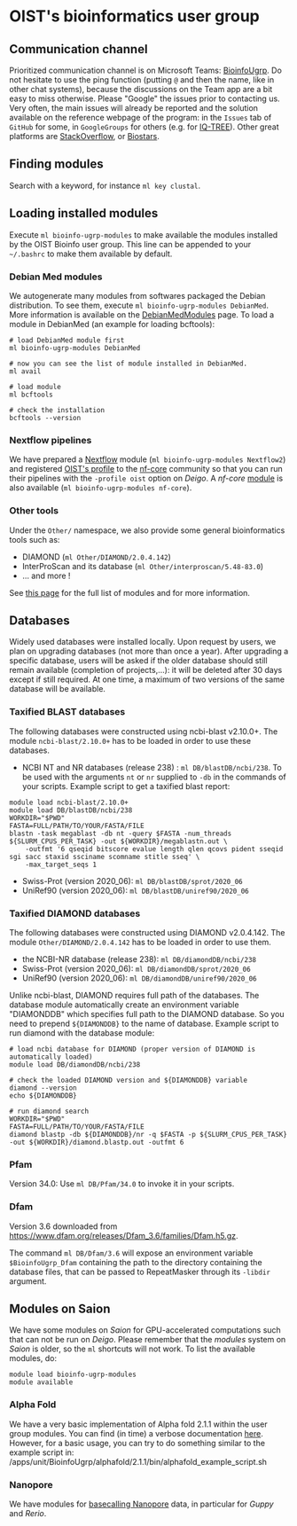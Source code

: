 # OIST's bioinformatics user group

## Communication channel
Prioritized communication channel is on Microsoft Teams: [BioinfoUgrp](https://teams.microsoft.com/l/team/19%3a3183bd7fe2844138a49996a2bd376873%40thread.tacv2/conversations?groupId=cc78e114-c544-43e2-b4b1-29c7428aa305&tenantId=d8c0fb8d-bb56-44bb-9f4a-c58e7465652e). Do not hesitate to use the ping function (putting `@` and then the name, like in other chat systems), because the discussions on the Team app are a bit easy to miss otherwise.
Please "Google" the issues prior to contacting us. Very often, the main issues will already be reported and the solution available on the reference webpage of the program: in the `Issues` tab of `GitHub` for some, in `GoogleGroups` for others (e.g. for [IQ-TREE](https://groups.google.com/g/iqtree)). Other great platforms are [StackOverflow](https://stackoverflow.com), or [Biostars](https://www.biostars.org).

## Finding modules
Search with a keyword, for instance `ml key clustal`.

## Loading installed modules
Execute `ml bioinfo-ugrp-modules` to make available the modules installed by the OIST Bioinfo user group. This line can be appended to your `~/.bashrc` to make them available by default.

### Debian Med modules
We autogenerate many modules from softwares packaged the Debian distribution.  To see them, execute `ml bioinfo-ugrp-modules DebianMed`.  More information is available on the [DebianMedModules](DebianMedModules.md) page.
To load a module in DebianMed (an example for loading bcftools):
```
# load DebianMed module first
ml bioinfo-ugrp-modules DebianMed

# now you can see the list of module installed in DebianMed.
ml avail

# load module
ml bcftools

# check the installation
bcftools --version
```

### Nextflow pipelines

We have prepared a [Nextflow](https://www.nextflow.io/) module (`ml bioinfo-ugrp-modules Nextflow2`) and registered [OIST's profile](https://github.com/nf-core/configs/blob/master/docs/oist.md) to the [nf-core](https://nf-co.re/) community so that you can run their pipelines with the `-profile oist` option on _Deigo_.  A _nf-core_ [module](https://github.com/nf-core/modules) is also available (`ml bioinfo-ugrp-modules nf-core`).

### Other tools

Under the `Other/` namespace, we also provide some general bioinformatics tools such as:

- DIAMOND (`ml Other/DIAMOND/2.0.4.142`)
- InterProScan and its database (`ml Other/interproscan/5.48-83.0`)
- … and more !

See [this page](Other.md) for the full list of modules and for more information.

## Databases
Widely used databases were installed locally. Upon request by users, we plan on upgrading databases (not more than once a year). After upgrading a specific database, users will be asked if the older database should still remain available (completion of projects,...): it will be deleted after 30 days except if still required. At one time, a maximum of two versions of the same database will be available.

### Taxified BLAST databases
The following databases were constructed using ncbi-blast v2.10.0+. The module `ncbi-blast/2.10.0+` has to be loaded in order to use these databases.
- NCBI NT and NR databases (release 238) : `ml DB/blastDB/ncbi/238`. To be used with the arguments `nt` or `nr` supplied to `-db` in the commands of your scripts. Example script to get a taxified blast report:
```
module load ncbi-blast/2.10.0+
module load DB/blastDB/ncbi/238
WORKDIR="$PWD"
FASTA=FULL/PATH/TO/YOUR/FASTA/FILE
blastn -task megablast -db nt -query $FASTA -num_threads ${SLURM_CPUS_PER_TASK} -out ${WORKDIR}/megablastn.out \
	-outfmt '6 qseqid bitscore evalue length qlen qcovs pident sseqid sgi sacc staxid ssciname scomname stitle sseq' \
	-max_target_seqs 1
```
- Swiss-Prot (version 2020_06): `ml DB/blastDB/sprot/2020_06`
- UniRef90 (version 2020_06): `ml DB/blastDB/uniref90/2020_06`

### Taxified DIAMOND databases
The following databases were constructed using DIAMOND v2.0.4.142. The module `Other/DIAMOND/2.0.4.142` has to be loaded in order to use them.
- the NCBI-NR database (release 238): `ml DB/diamondDB/ncbi/238`
- Swiss-Prot (version 2020_06): `ml DB/diamondDB/sprot/2020_06`
- UniRef90 (version 2020_06): `ml DB/diamondDB/uniref90/2020_06`

Unlike ncbi-blast, DIAMOND requires full path of the databases. The database module automatically create an environment variable "DIAMONDDB" which specifies full path to the DIAMOND database. So you need to prepend `${DIAMONDDB}` to the name of database. 
Example script to run diamond with the database module:
```
# load ncbi database for DIAMOND (proper version of DIAMOND is automatically loaded)
module load DB/diamondDB/ncbi/238

# check the loaded DIAMOND version and ${DIAMONDDB} variable
diamond --version
echo ${DIAMONDDB}

# run diamond search
WORKDIR="$PWD"
FASTA=FULL/PATH/TO/YOUR/FASTA/FILE
diamond blastp -db ${DIAMONDDB}/nr -q $FASTA -p ${SLURM_CPUS_PER_TASK} -out ${WORKDIR}/diamond.blastp.out -outfmt 6
```

### Pfam

Version 34.0:  Use `ml DB/Pfam/34.0` to invoke it in your scripts.

### Dfam

Version 3.6 downloaded from <https://www.dfam.org/releases/Dfam_3.6/families/Dfam.h5.gz>.

The command `ml DB/Dfam/3.6` will expose an environment variable `$BioinfoUgrp_Dfam` containing the path to the directory containing the database files, that can be passed to RepeatMasker through its `-libdir` argument.

## Modules on Saion

We have some modules on _Saion_ for GPU-accelerated computations such that can not be run on _Deigo_.  Please remember that the _modules_ system on _Saion_ is older, so the `ml` shortcuts will not work.  To list the available modules, do:

```
module load bioinfo-ugrp-modules
module available
```

### Alpha Fold
We have a very basic implementation of Alpha fold 2.1.1 within the user group modules. You can find (in time) a verbose documentation [here](AlphaFold.md). However, for a basic usage, you can try to do something similar to the example script in: /apps/unit/BioinfoUgrp/alphafold/2.1.1/bin/alphafold_example_script.sh

### Nanopore

We have modules for [basecalling Nanopore](NanoporeModules.md) data, in particular for _Guppy_ and _Rerio_.
